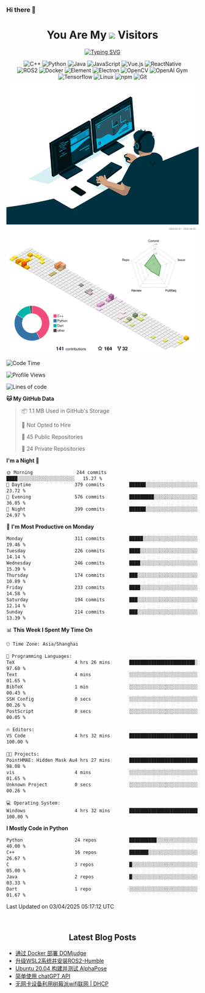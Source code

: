 ### Hi there 👋

<div align="center">
  <h1>
    You Are My <img src="https://profile-counter.glitch.me/fateryu/count.svg"> Visitors
  </h1>
  <!--<img align="center" src="https://github-readme-stats-git-masterrstaa-rickstaa.vercel.app/api?username=FaterYU&show_icons=true&count_private=true"/>-->

  <a href="https://git.io/typing-svg"><img src="https://readme-typing-svg.demolab.com?font=Fira+Code&pause=500&center=true&vCenter=true&random=false&width=435&lines=Talk+is+cheap.+Show+me+the+code." alt="Typing SVG" /></a>

  <img src="https://img.shields.io/badge/C++-512BD4?style=flat-square&logo=cplusplus&logoColor=ffffff" alt="C++">
  <img src="https://img.shields.io/badge/-Python-37A6AB?style=flat-square&logo=python&logoColor=ffffff" alt="Python">
  <img src="https://img.shields.io/badge/-Java-007396?style=flat-square&logo=java&logoColor=ffffff" alt="Java">
  <img src="https://img.shields.io/badge/JavaScript-F7DF1E?style=flat-square&logo=JavaScript&logoColor=ffffff" alt="JavaScript">
  <img src="https://img.shields.io/badge/-Vue.js-4FC08D?style=flat-square&logo=Vue.js&logoColor=ffffff" alt="Vue.js">
  <img src="https://img.shields.io/badge/ReactNative-813144?style=flat-square&logo=react&logoColor=ffffff" alt="ReactNative">
  </br>
  <img src="https://img.shields.io/badge/-ROS2-8DD6F9?style=flat-square&logo=ros&logoColor=ffffff" alt="ROS2">
  <img src="https://img.shields.io/badge/Docker-2496ED?style=flat-square&logo=docker&logoColor=ffffff" alt="Docker">
  <img src="https://img.shields.io/badge/-Element-02845A?style=flat-square&logo=electron&logoColor=ffffff" alt="Element">
  <img src="https://img.shields.io/badge/-Electron-002D71?style=flat-square&logo=element&logoColor=ffffff" alt="Electron">
  <img src="https://img.shields.io/badge/-OpenCV-361522?style=flat-square&logo=opencv&logoColor=ffffff" alt="OpenCV">
  <img src="https://img.shields.io/badge/-OpenAIGym-91302E?style=flat-square&logo=openaigym&logoColor=ffffff" alt="OpenAI Gym">
  </br>
  <img src="https://img.shields.io/badge/-Tensorflow-204366?style=flat-square&logo=tensorflow&logoColor=ffffff" alt="Tensorflow">
  <img src="https://img.shields.io/badge/-Linux-333333?style=flat-square&logo=linux&logoColor=white" alt="Linux">
  <img src="https://img.shields.io/badge/-NPM-CB3837?style=flat-square&logo=npm&logoColor=white" alt="npm">
  <img src="https://img.shields.io/badge/-Git-f05032?style=flat-square&logo=git&logoColor=white" alt="Git">
  </br>
  <img alt="GIF" src="./code.gif?raw=true" />
  </br>
  <!--<img src="https://github-readme-stats.vercel.app/api/top-langs/?username=fateryu&hide=HTML&langs_count=5">-->
  <img src="./profile-3d-contrib/profile-south-season-animate.svg">
  </br>
</div>

<!--START_SECTION:waka-->
![Code Time](http://img.shields.io/badge/Code%20Time-491%20hrs%2047%20mins-blue)

![Profile Views](http://img.shields.io/badge/Profile%20Views-1-blue)

![Lines of code](https://img.shields.io/badge/From%20Hello%20World%20I%27ve%20Written-12.7%20million%20lines%20of%20code-blue)

**🐱 My GitHub Data** 

> 📦 1.1 MB Used in GitHub's Storage 
 > 
> 🚫 Not Opted to Hire
 > 
> 📜 45 Public Repositories 
 > 
> 🔑 24 Private Repositories 
 > 
**I'm a Night 🦉** 

```text
🌞 Morning                244 commits         ████░░░░░░░░░░░░░░░░░░░░░   15.27 % 
🌆 Daytime                379 commits         ██████░░░░░░░░░░░░░░░░░░░   23.72 % 
🌃 Evening                576 commits         █████████░░░░░░░░░░░░░░░░   36.05 % 
🌙 Night                  399 commits         ██████░░░░░░░░░░░░░░░░░░░   24.97 % 
```
📅 **I'm Most Productive on Monday** 

```text
Monday                   311 commits         █████░░░░░░░░░░░░░░░░░░░░   19.46 % 
Tuesday                  226 commits         ████░░░░░░░░░░░░░░░░░░░░░   14.14 % 
Wednesday                246 commits         ████░░░░░░░░░░░░░░░░░░░░░   15.39 % 
Thursday                 174 commits         ███░░░░░░░░░░░░░░░░░░░░░░   10.89 % 
Friday                   233 commits         ████░░░░░░░░░░░░░░░░░░░░░   14.58 % 
Saturday                 194 commits         ███░░░░░░░░░░░░░░░░░░░░░░   12.14 % 
Sunday                   214 commits         ███░░░░░░░░░░░░░░░░░░░░░░   13.39 % 
```


📊 **This Week I Spent My Time On** 

```text
🕑︎ Time Zone: Asia/Shanghai

💬 Programming Languages: 
TeX                      4 hrs 26 mins       ████████████████████████░   97.60 % 
Text                     4 mins              ░░░░░░░░░░░░░░░░░░░░░░░░░   01.65 % 
BibTeX                   1 min               ░░░░░░░░░░░░░░░░░░░░░░░░░   00.43 % 
SSH Config               0 secs              ░░░░░░░░░░░░░░░░░░░░░░░░░   00.26 % 
PostScript               0 secs              ░░░░░░░░░░░░░░░░░░░░░░░░░   00.05 % 

🔥 Editors: 
VS Code                  4 hrs 32 mins       █████████████████████████   100.00 % 

🐱‍💻 Projects: 
PointHMAE: Hidden Mask Au4 hrs 27 mins       █████████████████████████   98.08 % 
vis                      4 mins              ░░░░░░░░░░░░░░░░░░░░░░░░░   01.65 % 
Unknown Project          0 secs              ░░░░░░░░░░░░░░░░░░░░░░░░░   00.26 % 

💻 Operating System: 
Windows                  4 hrs 32 mins       █████████████████████████   100.00 % 
```

**I Mostly Code in Python** 

```text
Python                   24 repos            ██████████░░░░░░░░░░░░░░░   40.00 % 
C++                      16 repos            ███████░░░░░░░░░░░░░░░░░░   26.67 % 
C                        3 repos             █░░░░░░░░░░░░░░░░░░░░░░░░   05.00 % 
Java                     2 repos             █░░░░░░░░░░░░░░░░░░░░░░░░   03.33 % 
Dart                     1 repo              ░░░░░░░░░░░░░░░░░░░░░░░░░   01.67 % 
```




 Last Updated on 03/04/2025 05:17:12 UTC
<!--END_SECTION:waka-->

<div align="center">
  </br>
  <h2>
    Latest Blog Posts
  </h2>
</div>

<!-- BLOGPOSTS:START -->
- [通过 Docker 部署 DOMjudge](https://fater.top/record/domjudge-docker-config/)
- [升级WSL2系统并安装ROS2-Humble](https://fater.top/record/upgrade-wsl-system-install-ros2-humble/)
- [Ubuntu 20.04 构建并测试 AlphaPose](https://fater.top/usage/build-test-alphapose/)
- [简单使用 chatGPT API](https://fater.top/usage/use-chatgpt-api/)
- [无网卡设备利用树莓派wifi联网 | DHCP](https://fater.top/record/raspi-relay-wifi/)
<!-- BLOGPOSTS:END -->
